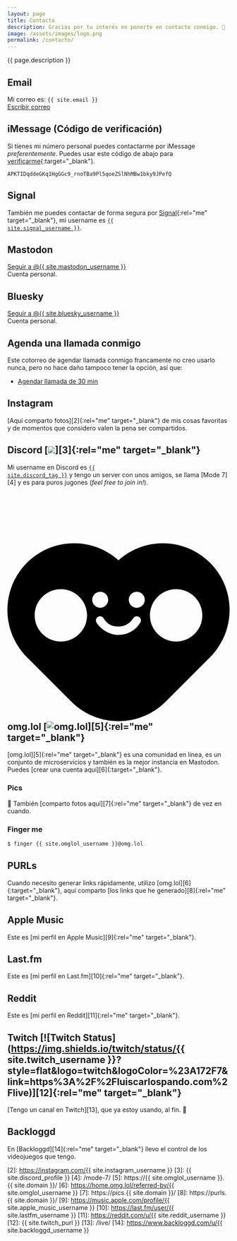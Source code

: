```yaml
---
layout: page
title: Contacto
description: Gracias por tu interés en ponerte en contacto conmigo. 🥰
image: /assets/images/logo.png
permalink: /contacto/
---
```


<p class="text-center">{{ page.description }}</p>

## <i class="fa-solid fa-envelope"></i> Email
Mi correo es: <code>{{ site.email }}</code><br>
<a href="mailto:{{ site.email }}" class="btn btn-primary btn-sm" data-toggle="tooltip" data-placement="top" title="Escribir correo">
<i class="fa-solid fa-pen-to-square"></i> Escribir correo
</a>

## <i class="fa-brands fa-apple"></i> iMessage (Código de verificación)
Si tienes mi número personal puedes contactarme por iMessage _preferentemente_. Puedes usar este código de abajo para [verificarme](https://support.apple.com/es-mx/118246){:target="_blank"}.

```
APKTIDqddeGKq1HgGGc9_rnoTBa9Pl5qoeZSlNhMBw1bky9JPefQ
```

## <i class="fa-brands fa-signal-messenger"></i> Signal
También me puedes contactar de forma segura por [Signal][1]{:rel="me" target="_blank"}, mi username es <a href="https://signal.me/#eu/yXhJR9hhF1ntcOAnw5Cl6kLpsoxcYzyzFAtH-m4sLL1nZ8Ta_fBK_5lIcmQzHKyo" rel="me" target="_blank"><code>{{ site.signal_username }}</code></a>.

## <i class="fa-brands fa-mastodon"></i> Mastodon
<a rel="me" href="{{ site.mastodon_url }}" class="btn btn-primary btn-sm" data-toggle="tooltip" data-placement="top" title="Seguir a @{{ site.mastodon_username }} en Mastodon" target="_blank">
<i class="fa-brands fa-mastodon"></i> Seguir a @{{ site.mastodon_username }}
</a>
<br>
Cuenta personal.

## <i class="fa-brands fa-bluesky"></i> Bluesky
<a rel="me" href="{{ site.bluesky_url }}" class="btn btn-primary btn-sm" data-toggle="tooltip" data-placement="top" title="Seguir a @{{ site.bluesky_username }} en Bluesky" target="_blank">
<i class="fa-brands fa-bluesky"></i> Seguir a @{{ site.bluesky_username }}
</a>
<br>
Cuenta personal.

## <i class="fa-solid fa-calendar-days"></i> Agenda una llamada conmigo
Este cotorreo de agendar llamada conmigo francamente no creo usarlo nunca, pero no hace daño tampoco tener la opción, así que:

<ul class="list-inline">
<li class="list-inline-item">
<a href="https://cal.com/luiscarlospando/30min" class="btn btn-primary btn-sm" data-toggle="tooltip" data-placement="top" title="Agendar llamada de 30 min" target="_blank"><i class="fa-solid fa-video"></i> Agendar llamada de 30 min</a>
</li>
</ul>

## <i class="fa-brands fa-instagram"></i> Instagram
[Aquí comparto fotos][2]{:rel="me" target="_blank"} de mis cosas favoritas y de momentos que considero valen la pena ser compartidos.

## <i class="fa-brands fa-discord"></i> Discord [![](https://dcbadge.limes.pink/api/shield/86571896581132288?style=flat&theme=discord-inverted)][3]{:rel="me" target="_blank"}
Mi username en Discord es <a href="{{ site.discord_profile }}" rel="me" target="_blank"><code>{{ site.discord_tag }}</code></a> y tengo un server con unos amigos, se llama [Mode 7][4] y es para puros jugones (_feel free to join in!_).

## <svg id="omglol-icon" viewBox="0 0 500 500" xmlns="http://www.w3.org/2000/svg"><path d="M 250 500 C 211.611 500 173.225 485.355 143.934 456.066 L 43.934 356.066 C -14.645 297.487 -14.645 202.514 43.934 143.935 C 100.532 87.337 191.104 85.422 250 138.191 C 308.898 85.423 399.47 87.339 456.066 143.935 C 514.645 202.514 514.645 297.487 456.066 356.066 L 356.066 456.066 C 326.777 485.355 288.389 500 250 500 Z M 179.245 262.013 C 179.245 229.449 152.847 203.051 120.283 203.051 C 87.719 203.051 61.321 229.449 61.321 262.013 C 61.321 294.577 87.719 320.975 120.283 320.975 C 152.847 320.975 179.245 294.577 179.245 262.013 Z M 438.679 262.013 C 438.679 229.449 412.281 203.051 379.717 203.051 C 347.153 203.051 320.755 229.449 320.755 262.013 C 320.755 294.577 347.153 320.975 379.717 320.975 C 412.281 320.975 438.679 294.577 438.679 262.013 Z M 208.843 209 C 198.899 209 190.841 217.058 190.841 226.998 C 190.841 236.942 198.899 245 208.843 245 C 218.783 245 226.841 236.942 226.841 226.998 C 226.841 217.058 218.783 209 208.843 209 Z M 291.161 209.037 C 281.217 209.037 273.159 217.095 273.159 227.035 C 273.159 236.979 281.217 245.037 291.161 245.037 C 301.101 245.037 309.159 236.979 309.159 227.035 C 309.159 217.095 301.101 209.037 291.161 209.037 Z M 203.661 265.526 C 199.217 268.249 197.823 274.056 200.545 278.5 C 211.949 295.681 231.878 306.105 249.84 306.105 C 258.902 306.105 269.168 303.619 277.366 299.2 C 281.46 296.994 285.838 293.868 289.368 290.545 C 292.874 287.243 297.559 280.437 297.559 280.437 C 297.972 279.996 297.559 280.437 297.559 280.437 C 301.351 276.866 301.53 270.896 297.959 267.102 C 294.387 263.309 288.417 263.13 284.623 266.702 C 284.623 266.702 284.209 267.143 284.623 266.702 C 284.623 266.702 279.06 274.334 276.434 276.807 C 273.83 279.26 271.466 280.947 268.415 282.59 C 262.325 285.873 256.683 287.237 249.84 287.237 C 235.989 287.237 224.104 282.26 216.632 268.641 C 213.91 264.198 208.102 262.803 203.659 265.526 L 203.661 265.526 Z" id="path26"></path></svg> omg.lol [![omg.lol](https://omg.8bitsqu.id/?user=mijo)][5]{:rel="me" target="_blank"}
[omg.lol][5]{:rel="me" target="_blank"} es una comunidad en línea, es un conjunto de microservicios y también es la mejor instancia en Mastodon. Puedes [crear una cuenta aquí][6]{:target="_blank"}.

### <i class="fa-solid fa-camera"></i> Pics
🤫 También [comparto fotos aquí][7]{:rel="me" target="_blank"} de vez en cuando.

### <i class="fa-solid fa-terminal"></i> Finger me

```bash
$ finger {{ site.omglol_username }}@omg.lol
```

## <i class="fa-solid fa-arrow-right-from-bracket"></i> PURLs
Cuando necesito generar links rápidamente, utilizo [omg.lol][6]{:target="_blank"}, aquí comparto [los links que he generado][8]{:rel="me" target="_blank"}.

## <i class="fa-brands fa-itunes-note"></i> Apple Music
Este es [mi perfil en Apple Music][9]{:rel="me" target="_blank"}.

## <i class="fa-brands fa-lastfm"></i> Last.fm
Este es [mi perfil en Last.fm][10]{:rel="me" target="_blank"}.

## <i class="fa-brands fa-reddit"></i> Reddit
Este es [mi perfil en Reddit][11]{:rel="me" target="_blank"}.

## <i class="fa-brands fa-twitch"></i> Twitch [![Twitch Status](https://img.shields.io/twitch/status/{{ site.twitch_username }}?style=flat&logo=twitch&logoColor=%23A172F7&link=https%3A%2F%2Fluiscarlospando.com%2Flive)][12]{:rel="me" target="_blank"}
[Tengo un canal en Twitch][13], que ya estoy usando, al fin. 🎉

## <i class="fa-solid fa-gamepad"></i> Backloggd
En [Backloggd][14]{:rel="me" target="_blank"} llevo el control de los videojuegos que tengo.

[1]: https://signal.me/#eu/yXhJR9hhF1ntcOAnw5Cl6kLpsoxcYzyzFAtH-m4sLL1nZ8Ta_fBK_5lIcmQzHKyo
[2]: https://instagram.com/{{ site.instagram_username }}
[3]: {{ site.discord_profile }}
[4]: /mode-7/
[5]: https://{{ site.omglol_username }}.{{ site.domain }}/
[6]: https://home.omg.lol/referred-by/{{ site.omglol_username }}
[7]: https://pics.{{ site.domain }}/
[8]: https://purls.{{ site.domain }}/
[9]: https://music.apple.com/profile/{{ site.apple_music_username }}
[10]: https://last.fm/user/{{ site.lastfm_username }}
[11]: https://reddit.com/u/{{ site.reddit_username }}
[12]: {{ site.twitch_purl }}
[13]: /live/
[14]: https://www.backloggd.com/u/{{ site.backloggd_username }}
